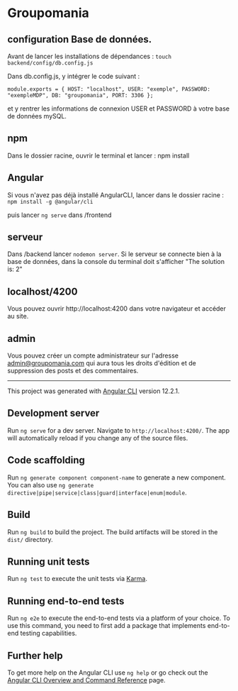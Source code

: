 # Groupomania

## configuration Base de données.
Avant de lancer les installations de dépendances :
`touch backend/config/db.config.js`

Dans db.config.js, y intégrer le code suivant : 

`module.exports = {
    HOST: "localhost",
    USER: "exemple",
    PASSWORD: "exempleMDP",
    DB: "groupomania",
    PORT: 3306
  };`

et y rentrer les informations de connexion USER et PASSWORD à votre base de données mySQL.

## npm
Dans le dossier racine, ouvrir le terminal et lancer :
npm install

## Angular

Si vous n'avez pas déjà installé AngularCLI, lancer dans le dossier racine : 
`npm install -g @angular/cli`

puis lancer `ng serve` dans /frontend

## serveur

Dans /backend lancer `nodemon server`.
Si le serveur se connecte bien à la base de données, dans la console du terminal doit s'afficher "The solution is: 2"

## localhost/4200

Vous pouvez ouvrir http://localhost:4200 dans votre navigateur et accéder au site.

## admin

Vous pouvez créer un compte administrateur sur l'adresse admin@groupomania.com qui aura tous les droits d'édition et de suppression des posts et des commentaires.

---------------------------------------------------------------------------------------------------------------------------------------
This project was generated with [Angular CLI](https://github.com/angular/angular-cli) version 12.2.1.

## Development server

Run `ng serve` for a dev server. Navigate to `http://localhost:4200/`. The app will automatically reload if you change any of the source files.

## Code scaffolding

Run `ng generate component component-name` to generate a new component. You can also use `ng generate directive|pipe|service|class|guard|interface|enum|module`.

## Build

Run `ng build` to build the project. The build artifacts will be stored in the `dist/` directory.

## Running unit tests

Run `ng test` to execute the unit tests via [Karma](https://karma-runner.github.io).

## Running end-to-end tests

Run `ng e2e` to execute the end-to-end tests via a platform of your choice. To use this command, you need to first add a package that implements end-to-end testing capabilities.

## Further help

To get more help on the Angular CLI use `ng help` or go check out the [Angular CLI Overview and Command Reference](https://angular.io/cli) page.
